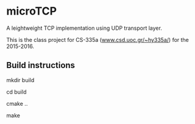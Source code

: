 # microTCP
A leightweight TCP implementation using UDP transport layer.

This is the class project for CS-335a (www.csd.uoc.gr/~hy335a/) for the 2015-2016.

## Build instructions
mkdir build

cd build

cmake ..

make
